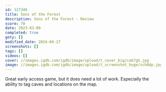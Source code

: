 ```yaml
---
id: 127346
title: Sons of the Forest
description: Sons of the Forest - Review
score: 70
date: 2023-03-09
completed: true
goty: []
modified_date: 2024-04-17
screenshots: []
tags: []
videos: []
cover: //images.igdb.com/igdb/image/upload/t_cover_big/co67g5.jpg
image: //images.igdb.com/igdb/image/upload/t_screenshot_huge/sch0dp.jpg
---
```

Great early access game, but it does need a lot of work. Especially the ability to tag caves and locations on the map.